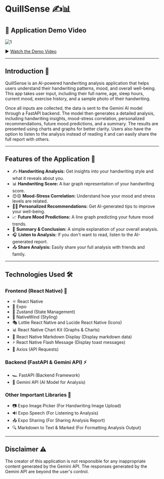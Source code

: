 # QuillSense ✍️📊

## 🎥 Application Demo Video

![1](https://github.com/user-attachments/assets/38c52a87-5b24-4c70-a684-c7ecea2957c3)

▶️ [Watch the Demo Video](https://www.youtube.com/watch?v=DP3Wns3og7Y)

---

## Introduction 🌟

QuillSense is an AI-powered handwriting analysis application that helps users understand their handwriting patterns, mood, and overall well-being. This app takes user input, including their full name, age, sleep hours, current mood, exercise history, and a sample photo of their handwriting.

Once all inputs are collected, the data is sent to the Gemini AI model through a FastAPI backend. The model then generates a detailed analysis, including handwriting insights, mood-stress correlation, personalized recommendations, future mood predictions, and a summary. The results are presented using charts and graphs for better clarity. Users also have the option to listen to the analysis instead of reading it and can easily share the full report with others.

---

## Features of the Application 🚀

- ✍️ **Handwriting Analysis:** Get insights into your handwriting style and what it reveals about you.
- 📊 **Handwriting Score:** A bar graph representation of your handwriting score.
- 😊😟 **Mood-Stress Correlation:** Understand how your mood and stress levels are related.
- 🏋️‍♂️ **Personalized Recommendations:** Get AI-generated tips to improve your well-being.
- 📈 **Future Mood Predictions:** A line graph predicting your future mood trends.
- 📝 **Summary & Conclusion:** A simple explanation of your overall analysis.
- 🎧 **Listen to Analysis:** If you don't want to read, listen to the AI-generated report.
- 📤 **Share Analysis:** Easily share your full analysis with friends and family.

---

## Technologies Used 🛠️

### **Frontend (React Native) 📱**

- ⚛️ React Native
- 🚀 Expo
- 🔄 Zustand (State Management)
- 🎨 NativeWind (Styling)
- 🎭 Lottie React Native and Lucide React Native (Icons)
- 📊 React Native Chart Kit (Graphs & Charts)
- 📝 React Native Markdown Display (Display markdown data)
- ⚡ React Native Flash Message (Display toast messages)
- 🔗 Axios (API Requests)

### **Backend (FastAPI & Gemini API) ⚡**

- 🏎️ FastAPI (Backend Framework)
- 🤖 Gemini API (AI Model for Analysis)

### **Other Important Libraries 🧩**

- 📷 Expo Image Picker (For Handwriting Image Upload)
- 🔊 Expo Speech (For Listening to Analysis)
- 📤 Expo Sharing (For Sharing Analysis Report)
- 🔍 Markdown to Text & Marked (For Formatting Analysis Output)

---

## Disclaimer ⚠️

The creator of this application is not responsible for any inappropriate content generated by the Gemini API. The responses generated by the Gemini API are beyond the user's control.
